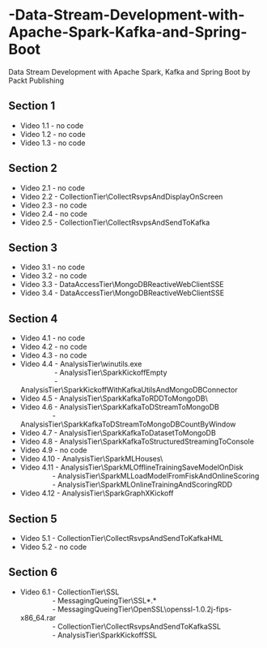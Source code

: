 # -Data-Stream-Development-with-Apache-Spark-Kafka-and-Spring-Boot
 Data Stream Development with Apache Spark, Kafka and Spring Boot by Packt Publishing

Section 1
---------
   - Video 1.1  - no code
   - Video 1.2  - no code
   - Video 1.3  - no code

Section 2
---------
   - Video 2.1  - no code
   - Video 2.2  - CollectionTier\CollectRsvpsAndDisplayOnScreen
   - Video 2.3  - no code   
   - Video 2.4    - no code
   - Video 2.5  - CollectionTier\CollectRsvpsAndSendToKafka  

Section 3
---------
   - Video 3.1  - no code
   - Video 3.2  - no code
   - Video 3.3  - DataAccessTier\MongoDBReactiveWebClientSSE
   - Video 3.4  - DataAccessTier\MongoDBReactiveWebClientSSE

Section 4
---------
   - Video 4.1  - no code
   - Video 4.2  - no code
   - Video 4.3  - no code
   - Video 4.4  - AnalysisTier\winutils.exe\
&nbsp;&nbsp;&nbsp;&nbsp;&nbsp;&nbsp;&nbsp;&nbsp;&nbsp;&nbsp;&nbsp;&nbsp;&nbsp;&nbsp;&nbsp;&nbsp;&nbsp;- AnalysisTier\SparkKickoffEmpty\
&nbsp;&nbsp;&nbsp;&nbsp;&nbsp;&nbsp;&nbsp;&nbsp;&nbsp;&nbsp;&nbsp;&nbsp;&nbsp;&nbsp;&nbsp;&nbsp;&nbsp;- AnalysisTier\SparkKickoffWithKafkaUtilsAndMongoDBConnector
   - Video 4.5  - AnalysisTier\SparkKafkaToRDDToMongoDB\
   - Video 4.6  - AnalysisTier\SparkKafkaToDStreamToMongoDB\
&nbsp;&nbsp;&nbsp;&nbsp;&nbsp;&nbsp;&nbsp;&nbsp;&nbsp;&nbsp;&nbsp;&nbsp;&nbsp;&nbsp;&nbsp;&nbsp;- AnalysisTier\SparkKafkaToDStreamToMongoDBCountByWindow
   - Video 4.7  - AnalysisTier\SparkKafkaToDatasetToMongoDB
   - Video 4.8  - AnalysisTier\SparkKafkaToStructuredStreamingToConsole
   - Video 4.9  - no code
   - Video 4.10 - AnalysisTier\SparkMLHouses\
   - Video 4.11 - AnalysisTier\SparkMLOfflineTrainingSaveModelOnDisk\
&nbsp;&nbsp;&nbsp;&nbsp;&nbsp;&nbsp;&nbsp;&nbsp;&nbsp;&nbsp;&nbsp;&nbsp;&nbsp;&nbsp;&nbsp;&nbsp;- AnalysisTier\SparkMLLoadModelFromFiskAndOnlineScoring\
&nbsp;&nbsp;&nbsp;&nbsp;&nbsp;&nbsp;&nbsp;&nbsp;&nbsp;&nbsp;&nbsp;&nbsp;&nbsp;&nbsp;&nbsp;&nbsp;- AnalysisTier\SparkMLOnlineTrainingAndScoringRDD
   - Video 4.12 - AnalysisTier\SparkGraphXKickoff

Section 5
---------
   - Video 5.1 - CollectionTier\CollectRsvpsAndSendToKafkaHML
   - Video 5.2 - no code

Section 6
---------
   - Video 6.1 - CollectionTier\SSL\
&nbsp;&nbsp;&nbsp;&nbsp;&nbsp;&nbsp;&nbsp;&nbsp;&nbsp;&nbsp;&nbsp;&nbsp;&nbsp;&nbsp;&nbsp;&nbsp;- MessagingQueingTier\SSL\*.*\
&nbsp;&nbsp;&nbsp;&nbsp;&nbsp;&nbsp;&nbsp;&nbsp;&nbsp;&nbsp;&nbsp;&nbsp;&nbsp;&nbsp;&nbsp;&nbsp;- MessagingQueingTier\OpenSSL\openssl-1.0.2j-fips-x86_64.rar\
&nbsp;&nbsp;&nbsp;&nbsp;&nbsp;&nbsp;&nbsp;&nbsp;&nbsp;&nbsp;&nbsp;&nbsp;&nbsp;&nbsp;&nbsp;&nbsp;- CollectionTier\CollectRsvpsAndSendToKafkaSSL\
&nbsp;&nbsp;&nbsp;&nbsp;&nbsp;&nbsp;&nbsp;&nbsp;&nbsp;&nbsp;&nbsp;&nbsp;&nbsp;&nbsp;&nbsp;&nbsp;- AnalysisTier\SparkKickoffSSL

